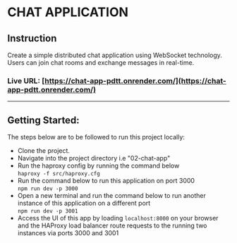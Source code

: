 # CHAT APPLICATION

## Instruction

Create a simple distributed chat application using WebSocket technology. Users can join chat rooms and exchange messages in real-time.

### Live URL: [https://chat-app-pdtt.onrender.com/](https://chat-app-pdtt.onrender.com/)

---

## Getting Started:

The steps below are to be followed to run this project locally:

- Clone the project.
- Navigate into the project directory i.e "02-chat-app"
- Run the haproxy config by running the command below\
  `haproxy -f src/haproxy.cfg`
- Run the command below to run this application on port 3000\
  `npm run dev -p 3000`
- Open a new terminal and run the command below to run another instance of this application on a different port\
  `npm run dev -p 3001`
- Access the UI of this app by loading `localhost:8000` on your browser and the HAProxy load balancer route requests to the running two instances via ports 3000 and 3001
